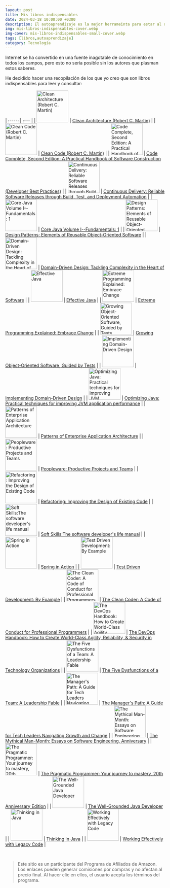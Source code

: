 ```yaml
---
layout: post
title: Mis libros indispensables
date: 2024-03-18 10:00:00 +0300
description: El autoaprendizaje es la mejor herrameinta para estar al día, voy a listar los libros que considero indispensables.
img: mis-libros-indispensables-cover.webp
img-cover: mis-libros-indispensables-small-cover.webp
tags: [libros,autoaprendizaje]
category: Tecnología
---
```

     
<script>
window.addEventListener('load', function() {
    const urlParams = new URLSearchParams(window.location.search);
    const book = urlParams.get('book');

    if (book){
        let anchor = document.querySelector("a[href='" + book + "']");
        if(anchor){
            anchor.click();
        }
    }
});
</script>

Internet se ha convertido en una fuente inagotable de conocimiento en todos los campos, pero esto no sería posible sin los autores que plasman estos saberes.

He decidido hacer una recopilación de los que yo creo que son libros indispensables para leer y consultar:

| :----: | :--- |
| <img src="https://m.media-amazon.com/images/I/61r4tYVsRVL._SY522_.jpg" alt="Clean Architecture (Robert C. Martin)" width="100"/> | [Clean Architecture (Robert C. Martin)](https://www.amazon.es/Clean-Architecture-Craftsmans-Software-Structure/dp/0134494164?tag=sergio.susa-21) |
| <img src="https://m.media-amazon.com/images/I/51E2055ZGUL._SY522_.jpg" alt="Clean Code (Robert C. Martin)" width="100"/> | [Clean Code (Robert C. Martin)](https://www.amazon.es/Clean-Code-Handbook-Software-Craftsmanship/dp/0132350882?tag=sergio.susa-21) |
| <img src="https://m.media-amazon.com/images/I/61GzazUmKyL._SY522_.jpg" alt="Code Complete, Second Edition: A Practical Handbook of Software Construction (Developer Best Practices)" width="100"/> | [Code Complete, Second Edition: A Practical Handbook of Software Construction (Developer Best Practices)](https://www.amazon.es/Code-Complete-Practical-Costruction-Professional/dp/0735619670?tag=sergio.susa-21) |
| <img src="https://m.media-amazon.com/images/I/71sYKaNItcL._SY522_.jpg" alt="Continuous Delivery: Reliable Software Releases through Build, Test, and Deployment Automation" width="100"/> | [Continuous Delivery: Reliable Software Releases through Build, Test, and Deployment Automation](https://www.amazon.es/Continuous-Delivery-Deployment-Automation-Addison-Wesley/dp/0321601912?tag=sergio.susa-21) |
| <img src="https://m.media-amazon.com/images/I/417VZsFgaqL._SY522_.jpg" alt="Core Java Volume I--Fundamentals: 1" width="100"/> | [Core Java Volume I--Fundamentals: 1](https://www.amazon.es/Core-Java-I-Fundamentals-Cay-Horstmann/dp/0137081898?tag=sergio.susa-21) |
| <img src="https://m.media-amazon.com/images/I/81gtKoapHFL._SY522_.jpg" alt="Design Patterns: Elements of Reusable Object-Oriented Software" width="100"/> | [Design Patterns: Elements of Reusable Object-Oriented Software](https://www.amazon.es/Design-Patterns-Object-Oriented-professional-computing/dp/0201633612?tag=sergio.susa-21) |
| <img src="https://m.media-amazon.com/images/I/71Qde+ZerdL._SY522_.jpg" alt="Domain-Driven Design: Tackling Complexity in the Heart of Software" width="100"/> | [Domain-Driven Design: Tackling Complexity in the Heart of Software](https://www.amazon.es/Domain-Driven-Design-Tackling-Complexity-Software/dp/0321125215?tag=sergio.susa-21) |
| <img src="https://m.media-amazon.com/images/I/7167aaVxs3L._SY522_.jpg" alt="Effective Java" width="100"/> | [Effective Java](https://www.amazon.es/Effective-Java-Joshua-Bloch/dp/0134685997?tag=sergio.susa-21) |
| <img src="https://m.media-amazon.com/images/I/615KsgTP0+L._SY522_.jpg" alt="Extreme Programming Explained: Embrace Change" width="100"/> | [Extreme Programming Explained: Embrace Change](https://www.amazon.es/Extreme-Programming-Explained-Embrace-Embracing/dp/0321278658?tag=sergio.susa-21) |
| <img src="https://m.media-amazon.com/images/I/71s4gm+CcRL._SY522_.jpg" alt="Growing Object-Oriented Software, Guided by Tests" width="100"/> | [Growing Object-Oriented Software, Guided by Tests](https://www.amazon.es/Growing-Object-Oriented-Software-Guided-Signature/dp/0321503627?tag=sergio.susa-21) |
| <img src="https://m.media-amazon.com/images/I/71SMl4O7jeL._SY522_.jpg" alt="Implementing Domain-Driven Design" width="100"/> | [Implementing Domain-Driven Design](https://www.amazon.es/Implementing-Domain-Driven-Design-Vaughn-Vernon/dp/0321834577?tag=sergio.susa-21) |
| <img src="https://m.media-amazon.com/images/I/91l1PNnUkaL._SY522_.jpg" alt="Optimizing Java: Practical techniques for improving JVM application performance" width="100"/> | [Optimizing Java: Practical techniques for improving JVM application performance](https://www.amazon.es/Optimizing-Java-techniques-application-performance/dp/1492025798?tag=sergio.susa-21) |
| <img src="https://m.media-amazon.com/images/I/61yNt+jcM0L._SY522_.jpg" alt="Patterns of Enterprise Application Architecture" width="100"/> | [Patterns of Enterprise Application Architecture](https://www.amazon.es/Enterprise-Application-Architecture-Addison-Wesley-Signature/dp/0321127420?tag=sergio.susa-21) |
| <img src="https://m.media-amazon.com/images/I/711YgsqURPL._SY522_.jpg" alt="Peopleware: Productive Projects and Teams" width="100"/> | [Peopleware: Productive Projects and Teams](https://www.amazon.es/Peopleware-Productive-Projects-Tom-DeMarco/dp/0321934113?tag=sergio.susa-21) |
| <img src="https://m.media-amazon.com/images/I/71e6ndHEwqL._SY522_.jpg" alt="Refactoring: Improving the Design of Existing Code" width="100"/> | [Refactoring: Improving the Design of Existing Code](https://www.amazon.es/Refactoring-Improving-Existing-Addison-wesley-Signature/dp/0134757599?tag=sergio.susa-21) |
| <img src="https://m.media-amazon.com/images/I/A1tYa0EpiyL._SY522_.jpg" alt="Soft Skills:The software developer's life manual" width="100"/> | [Soft Skills:The software developer's life manual](https://www.amazon.es/Soft-Skills-software-developers-manual/dp/1617292397?tag=sergio.susa-21) |
| <img src="https://m.media-amazon.com/images/I/71RV21auTEL._SY522_.jpg" alt="Spring in Action" width="100"/> | [Spring in Action](https://www.amazon.es/Spring-Action-Sixth-Craig-Walls/dp/1617297577?tag=sergio.susa-21) |
| <img src="https://m.media-amazon.com/images/I/61a+MLItPHL._SY522_.jpg" alt="Test Driven Development: By Example" width="100"/> | [Test Driven Development: By Example](https://www.amazon.es/Driven-Development-Example-Addison-Wesley-Signature/dp/0321146530?tag=sergio.susa-21) |
| <img src="https://m.media-amazon.com/images/I/61GHrDrumhL._SY522_.jpg" alt="The Clean Coder: A Code of Conduct for Professional Programmers" width="100"/> | [The Clean Coder: A Code of Conduct for Professional Programmers](https://www.amazon.es/Clean-Coder-Conduct-Professional-Programmers/dp/0137081073?tag=sergio.susa-21) |
| <img src="https://m.media-amazon.com/images/I/819OwBruPlL._SY522_.jpg" alt="The DevOps Handbook: How to Create World-Class Agility, Reliability, & Security in Technology Organizations" width="100"/> | [The DevOps Handbook: How to Create World-Class Agility, Reliability, & Security in Technology Organizations](https://www.amazon.es/Devops-Handbook-World-class-Reliability-Organizations/dp/1950508404?tag=sergio.susa-21) |
| <img src="https://m.media-amazon.com/images/I/71Kz7ODzW4L._SY522_.jpg" alt="The Five Dysfunctions of a Team: A Leadership Fable" width="100"/> | [The Five Dysfunctions of a Team: A Leadership Fable](https://www.amazon.es/Five-Dysfunctions-Team-Leadership-Lencioni/dp/0787960756?tag=sergio.susa-21) |
| <img src="https://m.media-amazon.com/images/I/8103YdWadQL._SY522_.jpg" alt="The Manager's Path: A Guide for Tech Leaders Navigating Growth and Change" width="100"/> | [The Manager's Path: A Guide for Tech Leaders Navigating Growth and Change](https://www.amazon.es/Managers-Path-Leaders-Navigating-Growth/dp/1491973897?tag=sergio.susa-21') |
| <img src="https://m.media-amazon.com/images/I/71fCJWIx4UL._SY522_.jpg" alt="The Mythical Man-Month: Essays on Software Engineering, Anniversary" width="100"/> | [The Mythical Man-Month: Essays on Software Engineering, Anniversary](https://www.amazon.es/Mythical-Man-Month-Software-Engineering/dp/0201835959?tag=sergio.susa-21) |
| <img src="https://m.media-amazon.com/images/I/71f743sOPoL._SY522_.jpg" alt="The Pragmatic Programmer: Your journey to mastery, 20th Anniversary Edition" width="100"/> | [The Pragmatic Programmer: Your journey to mastery, 20th Anniversary Edition](https://www.amazon.es/Pragmatic-Programmer-journey-mastery-Anniversary/dp/0135957052?tag=sergio.susa-21) |
| <img src="https://m.media-amazon.com/images/I/719k67sAEpL._SY522_.jpg" alt="The Well-Grounded Java Developer" width="100"/> | [The Well-Grounded Java Developer](https://www.amazon.es/Well-Grounded-Java-Developer-Second/dp/1617298875?tag=sergio.susa-21) |
| <img src="https://m.media-amazon.com/images/I/61VRKHPVQ6L.jpg" alt="Thinking in Java" width="100"/> | [Thinking in Java](https://www.amazon.es/Thinking-Java-introduction-object-oriented-programming/dp/0131872486?tag=sergio.susa-21) |
| <img src="https://m.media-amazon.com/images/I/71UAsPBdgdL._SY522_.jpg" alt="Working Effectively with Legacy Code" width="100"/> | [Working Effectively with Legacy Code](https://www.amazon.es/Working-Effectively-Legacy-Robert-Martin/dp/0131177052?tag=sergio.susa-21) |

<br/>

<blockquote class="blockquote mt-3 p-3">
   <p class="text-muted mb-0 font-italic">Este sitio es un participante del Programa de Afiliados de Amazon. Los enlaces pueden generar comisiones por compras y no afectan al precio final. Al hacer clic en ellos, el usuario acepta los términos del programa.</p>
</blockquote>
